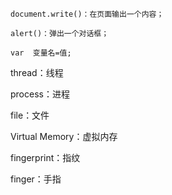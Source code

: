 `document.write()：在页面输出一个内容；`

`alert()：弹出一个对话框；`

`var  变量名=值;`

thread：线程

process：进程

file：文件

Virtual Memory：虚拟内存

fingerprint：指纹

finger：手指

